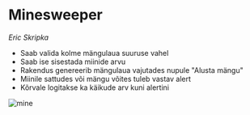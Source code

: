 # Minesweeper
*Eric Skripka*

 * Saab valida kolme mängulaua suuruse vahel
 * Saab ise sisestada miinide arvu
 * Rakendus genereerib mängulaua vajutades nupule "Alusta mängu"
 * Miinile sattudes või mängu võites tuleb vastav alert
 * Kõrvale logitakse ka käikude arv kuni alertini

![mine](https://user-images.githubusercontent.com/22025406/58770497-fce6bc00-85b7-11e9-92ef-f9ca0a540307.PNG)

